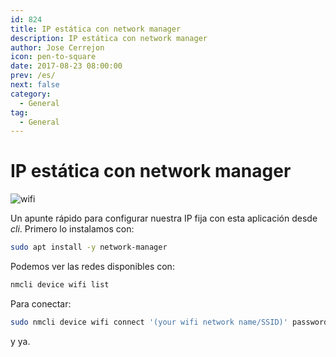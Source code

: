 ```yaml
---
id: 824
title: IP estática con network manager
description: IP estática con network manager
author: Jose Cerrejon
icon: pen-to-square
date: 2017-08-23 08:00:00
prev: /es/
next: false
category:
  - General
tag:
  - General
---
```


# IP estática con network manager

![wifi](/images/wifi_exposed.png)

Un apunte rápido para configurar nuestra IP fija con esta aplicación desde *cli*. Primero lo instalamos con:

```bash
sudo apt install -y network-manager
```

Podemos ver las redes disponibles con:

```bash
nmcli device wifi list
```

Para conectar:

```bash
sudo nmcli device wifi connect '(your wifi network name/SSID)' password '(your wifi password)' ifname wlan0
```

y ya.
